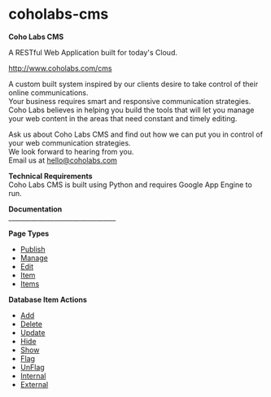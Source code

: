 coholabs-cms
============

<b>Coho Labs CMS</b>
<p>A RESTful Web Application built for today's Cloud.</p>
<p><a href="http://www.coholabs.com/cms" target="_blank">http://www.coholabs.com/cms</a></p>
<p>A custom built system inspired by our clients desire to take control of their online communications.
<br />Your business requires smart and responsive communication strategies. Coho Labs believes in helping you build the tools that will let you manage your web content in the areas that need constant and timely editing.</p>

<p>Ask us about Coho Labs CMS and find out how we can put you in control of your web communication strategies.
<br />We look forward to hearing from you.
<br />Email us at <a href="mailto:hello@coholabs.com">hello@coholabs.com</a></p>

<p><b>Technical Requirements</b>
<br />Coho Labs CMS is built using Python and requires Google App Engine to run.</p>

<p><b>Documentation</b>
<br />_________________________________</p>
<p><b>Page Types</b><ul>
    <li><a href="http://www.coholabs.com/cms/docs/publish" target="_blank">Publish</a></li>
    <li><a href="http://www.coholabs.com/cms/docs/manage" target="_blank">Manage</a></li>
    <li><a href="http://www.coholabs.com/cms/docs/edit" target="_blank">Edit</a></li>
    <li><a href="http://www.coholabs.com/cms/docs/item" target="_blank">Item</a></li>
    <li><a href="http://www.coholabs.com/cms/docs/items" target="_blank">Items</a></li>
</ul></p>
<p><b>Database Item Actions</b><ul>
    <li id="docsNav-add"><a href="http://www.coholabs.com/cms/docs/add" target="_blank">Add</a></li>
    <li id="docsNav-delete"><a href="http://www.coholabs.com/cms/docs/delete" target="_blank">Delete</a></li>
    <li id="docsNav-update"><a href="http://www.coholabs.com/cms/docs/update" target="_blank">Update</a></li>
    <li id="docsNav-hide"><a href="http://www.coholabs.com/cms/docs/hide" target="_blank">Hide</a></li>
    <li id="docsNav-show"><a href="http://www.coholabs.com/cms/docs/show" target="_blank">Show</a></li>
    <li id="docsNav-flag"><a href="http://www.coholabs.com/cms/docs/flag" target="_blank">Flag</a></li>
    <li id="docsNav-unflag"><a href="http://www.coholabs.com/cms/docs/unflag" target="_blank">UnFlag</a></li>
    <li id="docsNav-internal"><a href="http://www.coholabs.com/cms/docs/internal" target="_blank">Internal</a></li>
    <li id="docsNav-external"><a href="http://www.coholabs.com/cms/docs/external" target="_blank">External</a></li>
  </ul>
 </p>
